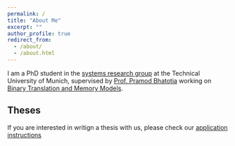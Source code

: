 ```yaml
---
permalink: /
title: "About Me"
excerpt: ""
author_profile: true
redirect_from:
  - /about/
  - /about.html
---
```


I am a PhD student in the [systems research group](https://dse.in.tum.de/) at the Technical University of Munich,
supervised by [Prof. Pramod Bhatotia](https://dse.in.tum.de/bhatotia/)
working on [Binary Translation and Memory Models](https://dse.in.tum.de/binary-translation-group/).

## Theses
If you are interested in writign a thesis with us, please check our [application instructions](https://dse.in.tum.de/thesis/)

